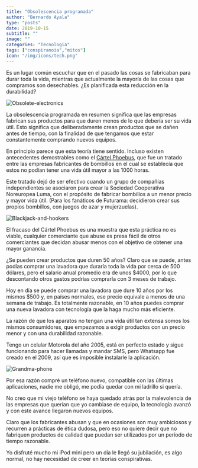 ```yaml
---
title: "Obsolescencia programada"
author: "Bernardo Ayala"
type: "posts"
date: 2019-10-15
subtitle: ""
image: ""
categories: "Tecnologia"
tags: ["conspiranoia","mitos"]
icon: "/img/icons/tech.png"
---
```

Es un lugar común escuchar que en el pasado las cosas se fabricaban para durar toda la vida, mientras que actualmente la mayoría de las cosas que compramos son desechables. ¿Es planificada esta reducción en la durabilidad? <!--more-->

![Obsolete-electronics](/img/obsolete-elecs.jpg)

La obsolescencia programada en resumen significa que las empresas fabrican sus productos para que duren menos de lo que debería ser su vida útil. Esto significa que deliberadamente crean productos que se dañen antes de tiempo, con la finalidad de que tengamos que estar constantemente comprando nuevos equipos.

En principio parece que esta teoría tiene sentido. Incluso existen antecedentes demostrables como el [Cártel Phoebus](https://es.wikipedia.org/wiki/C%C3%A1rtel_Phoebus), que fue un tratado entre las empresas fabricantes de bombillos en el cual se establecía que estos no podían tener una vida útil mayor a las 1000 horas.

Este tratado dejó de ser efectivo cuando un grupo de compañías independientes se asociaron para crear la Sociedad Cooperativa Noreuropea Luma, con el propósito de fabricar bombillos a un menor precio y mayor vida útil. (Para los fanáticos de Futurama: decidieron crear sus propios bombillos, con juegos de azar y mujerzuelas).

![Blackjack-and-hookers](/img/blackjack-and-hookers.gif)

El fracaso del Cártel Phoebus es una muestra que esta práctica no es viable, cualquier comerciante que abuse es presa fácil de otros comerciantes que decidan abusar menos con el objetivo de obtener una mayor ganancia.

¿Se pueden crear productos que duren 50 años? Claro que se puede, antes podías comprar una lavadora que duraría toda la vida por cerca de 500 dólares, pero el salario anual promedio era de unos $4000, por lo que descontando otros gastos podrías comprarla con 3 meses de trabajo.

Hoy en día se puede comprar una lavadora que dure 10 años por los mismos $500 y, en países normales, ese precio equivale a menos de una semana de trabajo. Es totalmente razonable, en 10 años puedes comprar una nueva lavadora con tecnología que la haga mucho más eficiente.

La razón de que los aparatos no tengan una vida útil tan extensa somos los mismos consumidores, que empezamos a exigir productos con un precio menor y con una durabilidad razonable. 

Tengo un celular Motorola del año 2005, está en perfecto estado y sigue funcionando para hacer llamadas y mandar SMS, pero Whatsapp fue creado en el 2009, así que es imposible instalarle la aplicación.

![Grandma-phone](/img/grandma-phone.jpg)

Por esa razón compré un teléfono nuevo, compatible con las últimas aplicaciones, nadie me obligó, me podía quedar con mi ladrillo si quería.

No creo que mi viejo teléfono se haya quedado atrás por la malevolencia de las empresas que querían que yo cambiase de equipo, la tecnología avanzó y con este avance llegaron nuevos equipos.

Claro que los fabricantes abusan y que en ocasiones son muy ambiciosos y recurren a prácticas de ética dudosa, pero eso no quiere decir que no fabriquen productos de calidad que puedan ser utilizados por un período de tiempo razonable.

Yo disfruté mucho mi iPod mini pero un día le llegó su jubilación, es algo normal, no hay necesidad de creer en teorías conspirativas.